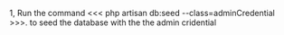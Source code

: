 1, Run the command <<<  php artisan db:seed --class=adminCredential >>>. to seed the database with the the admin cridential